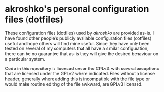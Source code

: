 akroshko's personal configuration files (dotfiles)
==================================================

These configuration files (dotfiles) used by *akroshko* are provided
as-is.  I have found other people's publicly available configuration
files (dotfiles) useful and hope others will find mine useful.  Since
they have only been tested on several of my computers that all have a
similar configuration, there can be no guarantee that as-is they will
give the desired behaviour on a particular system.

Code in this repository is licensed under the GPLv3, with several
exceptions that are licensed under the GPLv2 where indicated.  Files
without a license header, generally where adding this is incompatible
with the file type or would make routine editing of the file awkward,
are GPLv3 licensed.


